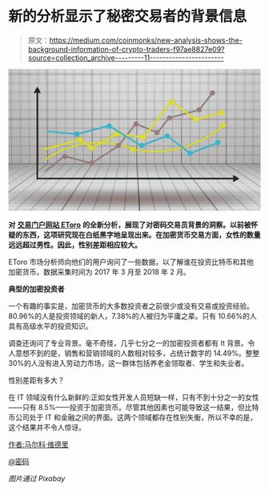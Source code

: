 # 新的分析显示了秘密交易者的背景信息

> 原文：<https://medium.com/coinmonks/new-analysis-shows-the-background-information-of-crypto-traders-f97ae8827e09?source=collection_archive---------11----------------------->

![](img/e2612e760e78ee9f7fa4bd8a256bdf7b.png)

**对** [**交易门户网站 EToro**](https://www.etoro.com/blog/from-the-markets/who-are-the-crypto-investors/) **的全新分析，展现了对密码交易员背景的洞察。以前被怀疑的东西，这项研究现在白纸黑字地呈现出来。在加密货币交易方面，女性的数量远远超过男性。因此，性别差距相应较大。**

EToro 市场分析师向他们的用户询问了一些数据，以了解谁在投资比特币和其他加密货币。数据采集时间为 2017 年 3 月至 2018 年 2 月。

**典型的加密投资者**

一个有趣的事实是，加密货币的大多数投资者之前很少或没有交易或投资经验。80.96%的人是投资领域的新人，7.38%的人被归为平庸之辈。只有 10.66%的人具有高级水平的投资知识。

调查还询问了专业背景。毫不奇怪，几乎七分之一的加密投资者都有 It 背景。令人意想不到的是，销售和营销领域的人数相对较多，占统计数字的 14.49%。整整 30%的人没有进入劳动力市场，这一群体包括养老金领取者、学生和失业者。

性别差距有多大？

在 IT 领域没有什么新鲜的:正如女性开发人员短缺一样，只有不到十分之一的女性——只有 8.5%——投资于加密货币。尽管其他因素也可能导致这一结果，但比特币公司处于 IT 和金融之间的界面。这两个领域都存在性别失衡，所以不幸的是，这个结果并不令人惊讶。

[作者:马尔科·维德里](https://twitter.com/VidrihMarko)

[@密码](https://steemit.com/@cryptomarks)

*图片通过 Pixabay*